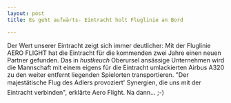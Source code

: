 ```yaml
---
layout: post
title: Es geht aufwärts- Eintracht holt Fluglinie an Bord

---
```


Der Wert unserer Eintracht zeigt sich immer deutlicher: Mit der Fluglinie AERO FLIGHT hat die Eintracht für die kommenden zwei Jahre einen neuen Partner gefunden. Das in *hustkeuch* Oberursel ansässige Unternehmen wird die Mannschaft mit einem eigens für die Eintracht umlackierten Airbus A320 zu den weiter entfernt liegenden Spielorten transportieren. "Der majestätische Flug des Adlers provoziert' Synergien, die uns mit der Eintracht verbinden", erklärte Aero Flight. Na dann... ;-)


